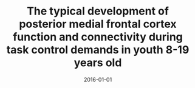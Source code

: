 ---
title: "The typical development of posterior medial frontal cortex function and connectivity during task control demands in youth 8-19 years old"
collection: publications
category: manuscripts
permalink: /publication/2016-posterior-medial-frontal-development/
date: 2016-01-01
venue: "NeuroImage"
excerpt: "To characterize the development of neural substrate for interference processing and task control, this study examined both linear and non-linear effects of age on activation and connectivity during an interference task designed to engage the posterior medial frontal cortex (pMFC). Age differentially impacted activation to overall task processing in discrete sub-regions of the pMFC: activation in the pre-supplementary motor area (pre-SMA) decreased with age, whereas activation in the dorsal anterior cingulate cortex (dACC) followed a non-linear (i.e., U-shaped) pattern in relation to age"
paperurl: "https://pubmed.ncbi.nlm.nih.gov/27173761/"
citation: 'Liu Y, Angstadt M, Taylor SF, Fitzgerald KD. The typical development of posterior medial frontal cortex function and connectivity during task control demands in youth 8-19years old. Neuroimage. 2016 Aug 15;137:97-106. doi: 10.1016/j.neuroimage.2016.05.019. Epub 2016 May 9. PMID: 27173761; PMCID: PMC4916459.'
---